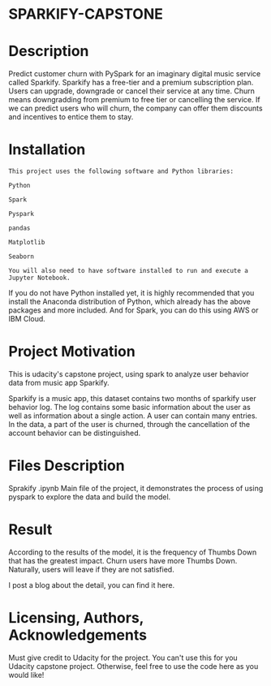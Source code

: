 # SPARKIFY-CAPSTONE
# Description
Predict customer churn with PySpark for an imaginary digital music service called Sparkify. Sparkify has a free-tier and a premium subscription plan. Users can upgrade, downgrade or cancel their service at any time. Churn means downgradding from premium to free tier or cancelling the service. If we can predict users who will churn, the company can offer them discounts and incentives to entice them to stay.
# Installation
    This project uses the following software and Python libraries:

    Python

    Spark

    Pyspark

    pandas

    Matplotlib

    Seaborn

    You will also need to have software installed to run and execute a Jupyter Notebook.

  If you do not have Python installed yet, it is highly recommended that you install the Anaconda distribution of Python, which already   has the above packages and more included. And for Spark, you can do this using AWS or IBM Cloud.

# Project Motivation
This is udacity's capstone project, using spark to analyze user behavior data from music app Sparkify.

Sparkify is a music app, this dataset contains two months of sparkify user behavior log. The log contains some basic information about the user as well as information about a single action. A user can contain many entries. In the data, a part of the user is churned, through the cancellation of the account behavior can be distinguished.

# Files Description
Sprakify .ipynb Main file of the project, it demonstrates the process of using pyspark to explore the data and build the model.
# Result
According to the results of the model, it is the frequency of Thumbs Down that has the greatest impact. Churn users have more Thumbs Down. Naturally, users will leave if they are not satisfied.

I post a blog about the detail, you can find it here.

# Licensing, Authors, Acknowledgements
Must give credit to Udacity for the project. You can't use this for you Udacity capstone project. Otherwise, feel free to use the code here as you would like!
